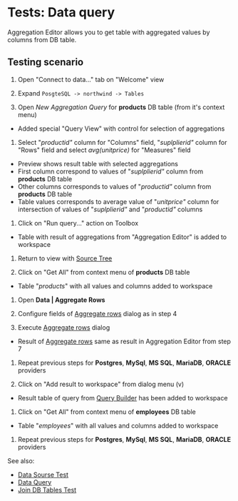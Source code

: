 <!-- TITLE: Tests: Join DB Tables -->
<!-- SUBTITLE: -->

# Tests: Data query

Aggregation Editor allows you to get table with aggregated values by columns from DB table.

## Testing scenario

1. Open "Connect to data..." tab on "Welcome" view

1. Expand ```PosgteSQL -> northwind -> Tables```

1. Open *New Aggregation Query* for **products** DB table (from it's context menu)

* Added special "Query View" with control for selection of aggregations

1. Select "*productid"* column for "Columns" field, "*suplplierid"* column for "Rows" field and select *avg(unitprice)*
   for "Measures" field

* Preview shows result table with selected aggregations
* First column correspond to values of "*suplplierid"* column from **products** DB table
* Other columns corresponds to values of "*productid"* column from **products** DB table
* Table values corresponds to average value of "*unitprice"* column for intersection of values of "*suplplierid"*
  and "*productid"* columns

1. Click on "Run query..." action on Toolbox

* Table with result of aggregations from "Aggregation Editor" is added to workspace

1. Return to view with [Source Tree](../../access/access.md#data-sources)

1. Click on "Get All" from context menu of **products** DB table

* Table "*products*" with all values and columns added to workspace

1. Open **Data | Aggregate Rows**

1. Configure fields of [Aggregate rows](../../transform/aggregate-rows.md) dialog as in step 4

1. Execute [Aggregate rows](../../transform/aggregate-rows.md) dialog

* Result of [Aggregate rows](../../transform/aggregate-rows.md) same as result in Aggregation Editor from step 7

1. Repeat previous steps for **Postgres**, **MySql**, **MS SQL**, **MariaDB**, **ORACLE**
   providers

1. Click on "Add result to workspace" from dialog menu (v)

* Result table of query from [Query Builder](../../access/databases/databases.md#join-tables) has been added to workspace

1. Click on "Get All" from context menu of **employees** DB table

* Table "*employees*" with all values and columns added to workspace

1. Repeat previous steps for **Postgres**, **MySql**, **MS SQL**, **MariaDB**, **ORACLE**
   providers

See also:

* [Data Sourse Test](../../access/data-source-test.md)
* [Data Query](../../access/access.md#data-query)
* [Join DB Tables Test](../tests/build-query-test.md)

